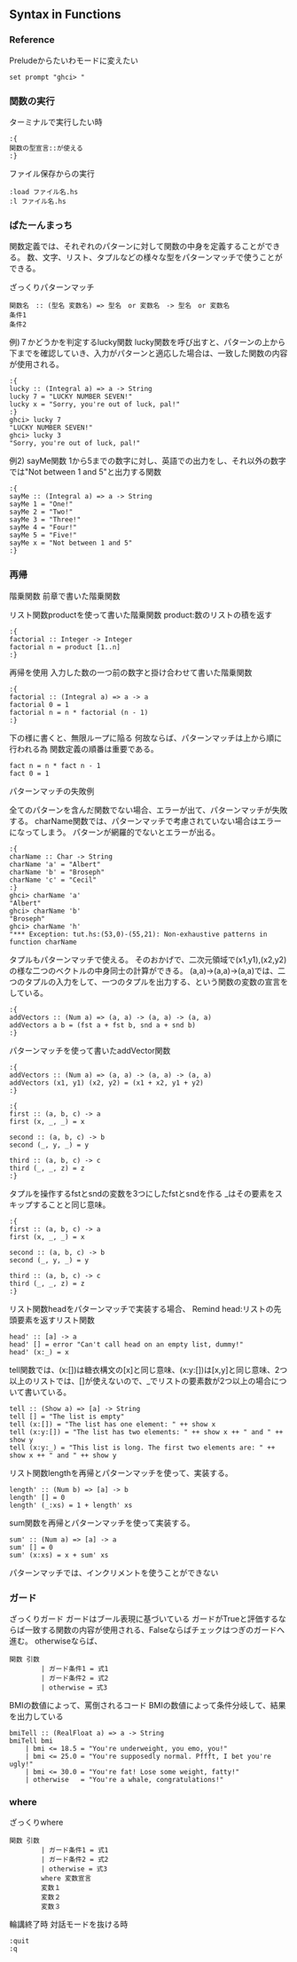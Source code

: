 ## Syntax in Functions
### Reference

Preludeからたいわモードに変えたい
```
set prompt "ghci> "
```
### 関数の実行

ターミナルで実行したい時
```
:{
関数の型宣言::が使える
:}
```
ファイル保存からの実行

```
:load ファイル名.hs
:l ファイル名.hs
```

### ぱたーんまっち

関数定義では、それぞれのパターンに対して関数の中身を定義することができる。
数、文字、リスト、タプルなどの様々な型をパターンマッチで使うことができる。

ざっくりパターンマッチ

```
関数名　:: (型名 変数名) => 型名　or 変数名　-> 型名　or 変数名
条件1
条件2
```

例)７かどうかを判定するlucky関数
lucky関数を呼び出すと、パターンの上から下までを確認していき、入力がパターンと適応した場合は、一致した関数の内容が使用される。


```
:{
lucky :: (Integral a) => a -> String  
lucky 7 = "LUCKY NUMBER SEVEN!"  
lucky x = "Sorry, you're out of luck, pal!" 
:}
ghci> lucky 7
"LUCKY NUMBER SEVEN!"
ghci> lucky 3
"Sorry, you're out of luck, pal!"
```

例2) sayMe関数
1から5までの数字に対し、英語での出力をし、それ以外の数字では"Not between 1 and 5"と出力する関数
```
:{
sayMe :: (Integral a) => a -> String  
sayMe 1 = "One!"  
sayMe 2 = "Two!"  
sayMe 3 = "Three!"  
sayMe 4 = "Four!"  
sayMe 5 = "Five!"  
sayMe x = "Not between 1 and 5"  
:}
```

### 再帰

階乗関数
前章で書いた階乗関数

リスト関数productを使って書いた階乗関数
product:数のリストの積を返す

```
:{
factorial :: Integer -> Integer  
factorial n = product [1..n]  
:}
```

再帰を使用
入力した数の一つ前の数字と掛け合わせて書いた階乗関数

```
:{
factorial :: (Integral a) => a -> a  
factorial 0 = 1  
factorial n = n * factorial (n - 1) 
:}
```

下の様に書くと、無限ループに陥る
何故ならば、パターンマッチは上から順に行われる為
関数定義の順番は重要である。

```
fact n = n * fact n - 1
fact 0 = 1
```

パターンマッチの失敗例

全てのパターンを含んだ関数でない場合、エラーが出て、パターンマッチが失敗する。
charName関数では、パターンマッチで考慮されていない場合はエラーになってしまう。
パターンが網羅的でないとエラーが出る。
```
:{
charName :: Char -> String  
charName 'a' = "Albert"  
charName 'b' = "Broseph"  
charName 'c' = "Cecil" 
:}
ghci> charName 'a'  
"Albert"  
ghci> charName 'b'  
"Broseph"  
ghci> charName 'h'  
"*** Exception: tut.hs:(53,0)-(55,21): Non-exhaustive patterns in function charName  
```

タプルもパターンマッチで使える。
そのおかげで、二次元領域で(x1,y1),(x2,y2)の様な二つのベクトルの中身同士の計算ができる。
(a,a)->(a,a)->(a,a)では、二つのタプルの入力をして、一つのタプルを出力する、という関数の変数の宣言をしている。

```
:{
addVectors :: (Num a) => (a, a) -> (a, a) -> (a, a)  
addVectors a b = (fst a + fst b, snd a + snd b)  
:}
```

パターンマッチを使って書いたaddVector関数


```
:{
addVectors :: (Num a) => (a, a) -> (a, a) -> (a, a)  
addVectors (x1, y1) (x2, y2) = (x1 + x2, y1 + y2)
:}
```


```
:{
first :: (a, b, c) -> a  
first (x, _, _) = x  
  
second :: (a, b, c) -> b  
second (_, y, _) = y  
  
third :: (a, b, c) -> c  
third (_, _, z) = z  
:}
```
タプルを操作するfstとsndの変数を3つにしたfstとsndを作る
_はその要素をスキップすることと同じ意味。

```
:{
first :: (a, b, c) -> a  
first (x, _, _) = x  
  
second :: (a, b, c) -> b  
second (_, y, _) = y  
  
third :: (a, b, c) -> c  
third (_, _, z) = z  
:}
```
リスト関数headをパターンマッチで実装する場合、
Remind 
head:リストの先頭要素を返すリスト関数

```
head' :: [a] -> a  
head' [] = error "Can't call head on an empty list, dummy!"  
head' (x:_) = x  
```

tell関数では、(x:[])は糖衣構文の[x]と同じ意味、(x:y:[])は[x,y]と同じ意味、2つ以上のリストでは、[]が使えないので、_でリストの要素数が2つ以上の場合について書いている。

```
tell :: (Show a) => [a] -> String  
tell [] = "The list is empty"  
tell (x:[]) = "The list has one element: " ++ show x  
tell (x:y:[]) = "The list has two elements: " ++ show x ++ " and " ++ show y  
tell (x:y:_) = "This list is long. The first two elements are: " ++ show x ++ " and " ++ show y  
```

リスト関数lengthを再帰とパターンマッチを使って、実装する。

```
length' :: (Num b) => [a] -> b  
length' [] = 0  
length' (_:xs) = 1 + length' xs 
```

sum関数を再帰とパターンマッチを使って実装する。

```
sum' :: (Num a) => [a] -> a  
sum' [] = 0  
sum' (x:xs) = x + sum' xs  
```
パターンマッチでは、インクリメントを使うことができない

### ガード

ざっくりガード
ガードはブール表現に基づいている
ガードがTrueと評価するならば一致する関数の内容が使用される、Falseならばチェックはつぎのガードへ進む。
otherwiseならば、

```
関数 引数       
        | ガード条件1 = 式1
        | ガード条件2 = 式2
        | otherwise = 式3
```

BMIの数値によって、罵倒されるコード
BMIの数値によって条件分岐して、結果を出力している
```
bmiTell :: (RealFloat a) => a -> String  
bmiTell bmi  
    | bmi <= 18.5 = "You're underweight, you emo, you!"  
    | bmi <= 25.0 = "You're supposedly normal. Pffft, I bet you're ugly!"  
    | bmi <= 30.0 = "You're fat! Lose some weight, fatty!"  
    | otherwise   = "You're a whale, congratulations!" 
```

### where

ざっくりwhere

```
関数 引数       
        | ガード条件1 = 式1
        | ガード条件2 = 式2
        | otherwise = 式3
        where 変数宣言
        変数１
        変数２
        変数３
```

輪講終了時
対話モードを抜ける時

```
:quit
:q
```


